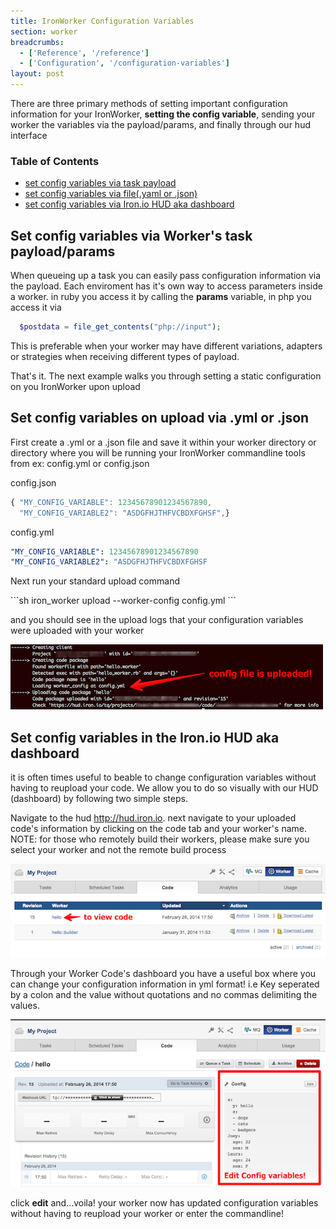```yaml
---
title: IronWorker Configuration Variables
section: worker
breadcrumbs:
  - ['Reference', '/reference']
  - ['Configuration', '/configuration-variables']
layout: post
---
```


<p></p>

<p>There are three primary methods of setting important configuration information for your IronWorker, <strong>setting the config variable</strong>, sending your worker the variables via the payload/params, and finally through our hud interface</p>

<section id="toc">
  <h3>Table of Contents</h3> 
  <ul>
    <li><a href="#via_task_payload">set config variables via task payload</a></li>
    <li><a href="#config-via-file">set config variables via file(.yaml or .json)</a></li>
    <li><a href="#config-via-hud">set config variables via Iron.io HUD aka dashboard</a></li>
  </ul>
</section>

<h2 id="via_task_payload">Set config variables via Worker's task payload/params</h2>

<p>When queueing up a task you can easily pass configuration information via the payload. Each enviroment has it's own way to access parameters inside a worker. in ruby you access it by calling the <strong>params</strong> variable, in php you access it via

``` php
  $postdata = file_get_contents("php://input");
```

<p>This is preferable when your worker may have different variations, adapters or strategies when receiving different types of payload. </p>

<p>That's it. The next example walks you through setting a static configuration on you IronWorker upon upload</p>

<h2 id="#config-via-file">Set config variables on upload via .yml or .json</h2>

<p>First create a .yml or a .json file and save it within your worker directory or directory where you will be running your IronWorker commandline tools from ex: config.yml or config.json</p>

<figcaption><span>config.json </span></figcaption>

``` javascript
{ "MY_CONFIG_VARIABLE": 12345678901234567890,
  "MY_CONFIG_VARIABLE2": "ASDGFHJTHFVCBDXFGHSF",}
```

<figcaption><span>config.yml </span></figcaption>

``` yaml
"MY_CONFIG_VARIABLE": 12345678901234567890
"MY_CONFIG_VARIABLE2": "ASDGFHJTHFVCBDXFGHSF
```

<p>Next run your standard upload command</p>
```sh
iron_worker upload --worker-config config.yml
```
<p>and you should see in the upload logs that your configuration variables were uploaded with your worker</p>
<img src="/images/worker/reference/config-uploaded.png" alt="config-uploaded">

<h2 id="#config-via-hud">Set config variables in the Iron.io HUD aka dashboard</h2>
<p>it is often times useful to beable to change configuration variables without having to reupload your code. We allow you to do so visually with our HUD (dashboard) by following two simple steps.</p>

<p>Navigate to the hud <a href="http://hud.iron.io">http://hud.iron.io</a>. next navigate to your uploaded code's information by clicking on the code tab and your worker's name. NOTE: for those who remotely build their workers, please make sure you select your worker and not the remote build process</p>
<img src="/images/worker/reference/hud-view-code.png" alt="hud-view-code">
<p>Through your Worker Code's dashboard you have a useful box where you can change your configuration information in yml format! i.e Key seperated by a colon and the value without quotations and no commas delimiting the values.</p>
<img src="/images/worker/reference/hud-config-setup.png" alt="hud-config-setup">
<p>click <strong>edit</strong> and...voila! your worker now has updated configuration variables without having to reupload your worker or enter the commandline!</p>
